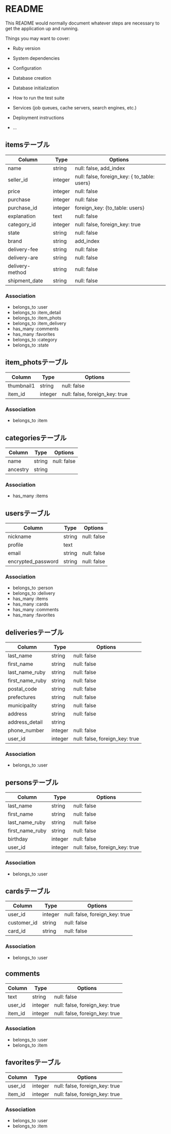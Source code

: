 # README

This README would normally document whatever steps are necessary to get the
application up and running.

Things you may want to cover:

* Ruby version

* System dependencies

* Configuration

* Database creation

* Database initialization

* How to run the test suite

* Services (job queues, cache servers, search engines, etc.)

* Deployment instructions

* ...

## itemsテーブル

|Column|Type|Options|
|------|----|-------|
|name|string|null: false, add_index|
|seller_id|integer|null: false, foreign_key: { to_table: users}|
|price|integer|null: false|
|purchase|integer|null: false|
|purchase_id|integer|foreign_key: {to_table: users}|
|explanation|text|null: false|
|category_id|integer|null: false, foreign_key: true|
|state|string|null: false|
|brand|string|add_index|
|delivery-fee|string|null: false|
|delivery-are|string|null: false|
|delivery-method|string|null: false|
|shipment_date|string|null: false|

### Association
- belongs_to :user
- belongs_to :item_detail
- belongs_to :item_phots
- belongs_to :item_delivery
- has_many :comments
- has_many :favorites
- belongs_to :category
- belongs_to :state



## item_photsテーブル

|Column|Type|Options|
|------|----|-------|
|thumbnail1|string|null: false|
|item_id|integer|null: false, foreign_key: true|

### Association
- belongs_to :item

## categoriesテーブル

|Column|Type|Options|
|------|----|-------|
|name|string|null: false|
|ancestry|string||

### Association
- has_many :items


## usersテーブル

|Column|Type|Options|
|------|----|-------|
|nickname|string|null: false|
|profile|text||
|email|string|null: false|
|encrypted_password|string|null: false|

### Association
- belongs_to :person
- belongs_to :delivery
- has_many :items
- has_many :cards
- has_many :comments
- has_many :favorites

## deliveriesテーブル

|Column|Type|Options|
|------|----|-------|
|last_name|string|null: false|
|first_name|string|null: false|
|last_name_ruby|string|null: false
|first_name_ruby|string|null: false|
|postal_code|string|null: false|
|prefectures|string|null: false|
|municipality|string|null: false|
|address|string|null: false|
|address_detail|string||
|phone_number|integer|null: false|
|user_id|integer|null: false, foreign_key: true|

### Association
- belongs_to :user

## personsテーブル

|Column|Type|Options|
|------|----|-------|
|last_name|string|null: false|
|first_name|string|null: false|
|last_name_ruby|string|null: false|
|first_name_ruby|string|null: false|
|birthday|integer|null: false|
|user_id|integer|null: false, foreign_key: true|

### Association
- belongs_to :user

## cardsテーブル

|Column|Type|Options|
|------|----|-------|
|user_id|integer|null: false, foreign_key: true|
|customer_id|string|null: false|
|card_id|string|null: false|

### Association
- belongs_to :user

## comments

|Column|Type|Options|
|------|----|-------|
|text|string|null: false|
|user_id|integer|null: false, foreign_key: true|
|item_id|integer|null: false, foreign_key: true|

### Association
- belongs_to :user
- belongs_to :item

## favoritesテーブル

|Column|Type|Options|
|------|----|-------|
|user_id|integer|null: false, foreign_key: true|
|item_id|integer|null: false, foreign_key: true|

### Association
- belongs_to :user
- belongs_to :item

